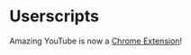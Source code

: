 # Userscripts

Amazing YouTube is now a [Chrome Extension](https://chromewebstore.google.com/detail/einajlahdjfnkjmhpojahhanmpefcohf)!
